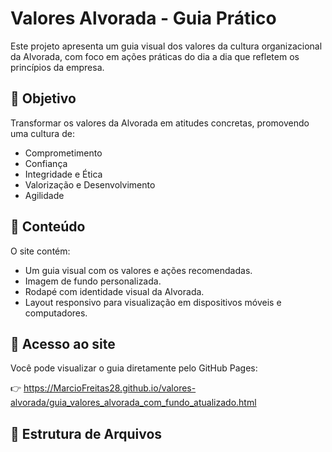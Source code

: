 # Valores Alvorada - Guia Prático

Este projeto apresenta um guia visual dos valores da cultura organizacional da Alvorada, com foco em ações práticas do dia a dia que refletem os princípios da empresa.

## 🌟 Objetivo

Transformar os valores da Alvorada em atitudes concretas, promovendo uma cultura de:

- Comprometimento
- Confiança
- Integridade e Ética
- Valorização e Desenvolvimento
- Agilidade

## 📄 Conteúdo

O site contém:

- Um guia visual com os valores e ações recomendadas.
- Imagem de fundo personalizada.
- Rodapé com identidade visual da Alvorada.
- Layout responsivo para visualização em dispositivos móveis e computadores.

## 🔗 Acesso ao site

Você pode visualizar o guia diretamente pelo GitHub Pages:

👉 https://MarcioFreitas28.github.io/valores-alvorada/guia_valores_alvorada_com_fundo_atualizado.html

## 📁 Estrutura de Arquivos
